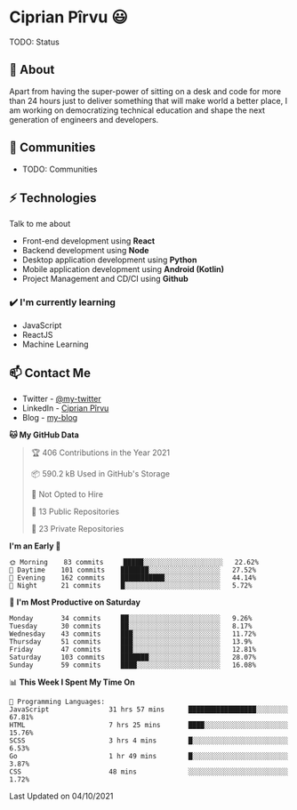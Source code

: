 # Ciprian Pîrvu 😃

TODO: Status

## 🧐 About

Apart from having the super-power of sitting on a desk and code for more than 24 hours just to deliver something that will make world a better place, I am working on democratizing technical education and shape the next generation of engineers and developers.

## 👯 Communities

-   TODO: Communities

## ⚡ Technologies

Talk to me about

-   Front-end development using **React**
-   Backend development using **Node**
-   Desktop application development using **Python**
-   Mobile application development using **Android (Kotlin)**
-   Project Management and CD/CI using **Github**

### ✔️ I'm currently learning

-   JavaScript
-   ReactJS
-   Machine Learning

## 📫 Contact Me

-   Twitter - [@my-twitter]()
-   LinkedIn - [Ciprian Pîrvu](https://www.linkedin.com/in/p%C3%AErvu-ciprian-cristian-4415991b1/)
-   Blog - [my-blog]()

<!--START_SECTION:waka-->
**🐱 My GitHub Data** 

> 🏆 406 Contributions in the Year 2021
 > 
> 📦 590.2 kB Used in GitHub's Storage 
 > 
> 🚫 Not Opted to Hire
 > 
> 📜 13 Public Repositories 
 > 
> 🔑 23 Private Repositories  
 > 
**I'm an Early 🐤** 

```text
🌞 Morning    83 commits     █████░░░░░░░░░░░░░░░░░░░░   22.62% 
🌆 Daytime    101 commits    ███████░░░░░░░░░░░░░░░░░░   27.52% 
🌃 Evening    162 commits    ███████████░░░░░░░░░░░░░░   44.14% 
🌙 Night      21 commits     █░░░░░░░░░░░░░░░░░░░░░░░░   5.72%

```
📅 **I'm Most Productive on Saturday** 

```text
Monday       34 commits     ██░░░░░░░░░░░░░░░░░░░░░░░   9.26% 
Tuesday      30 commits     ██░░░░░░░░░░░░░░░░░░░░░░░   8.17% 
Wednesday    43 commits     ███░░░░░░░░░░░░░░░░░░░░░░   11.72% 
Thursday     51 commits     ███░░░░░░░░░░░░░░░░░░░░░░   13.9% 
Friday       47 commits     ███░░░░░░░░░░░░░░░░░░░░░░   12.81% 
Saturday     103 commits    ███████░░░░░░░░░░░░░░░░░░   28.07% 
Sunday       59 commits     ████░░░░░░░░░░░░░░░░░░░░░   16.08%

```


📊 **This Week I Spent My Time On** 

```text
💬 Programming Languages: 
JavaScript               31 hrs 57 mins      █████████████████░░░░░░░░   67.81% 
HTML                     7 hrs 25 mins       ████░░░░░░░░░░░░░░░░░░░░░   15.76% 
SCSS                     3 hrs 4 mins        █░░░░░░░░░░░░░░░░░░░░░░░░   6.53% 
Go                       1 hr 49 mins        █░░░░░░░░░░░░░░░░░░░░░░░░   3.87% 
CSS                      48 mins             ░░░░░░░░░░░░░░░░░░░░░░░░░   1.72%

```


 Last Updated on 04/10/2021
<!--END_SECTION:waka-->

